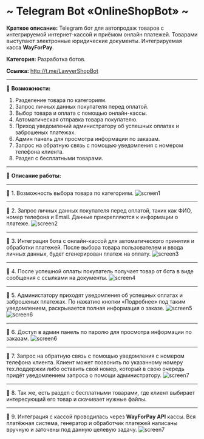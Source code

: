 # ~ Telegram Bot «OnlineShopBot» ~

**Краткое описание:** Telegram бот для автопродаж товаров с интегрируемой интернет-кассой и приёмом онлайн платежей.
Товарами выступают электронные юридические документы. Интегрируемая касса **WayForPay**.

**Категория:** Разработка ботов.

**Ссылка:** http://t.me/LawyerShopBot

-----------------------------------

🔻 **Возможности:**
1. Разделение товара по категориям.
2. Запрос личных данных покупателя перед оплатой.
3. Выбор товара и оплата с помощью онлайн-кассы.
4. Автоматическая отправка товара покупателю.
5. Приход уведомлений администратору об успешных оплатах и заброшеных платежах.
6. Админ панель для просмотра информации по заказам.
7. Запрос на обратную связь с помощью уведомления с номером телефона клиента.
8. Раздел с бесплатными товарами.

-----------------------------------

🔻 **Описание работы:**

-----------------------------------

🔹 1. Возможность выбора товара по категориям.
![screen1](https://github.com/LexaCoronos/OnlineShopBot/blob/master/img/Products.png)

-----------------------------------

🔹 2. Запрос личных данных покупателя перед оплатой, таких как ФИО, номер телефона и Email. Данные прикрепляются к информации о платеже.
![screen2](https://github.com/LexaCoronos/OnlineShopBot/blob/master/img/PrepareOrder.png)

-----------------------------------

🔹 3. Интеграция бота с онлайн-кассой для автоматического принятия и обработки платежей.
После выбора товара пользователем и ввода личных данных, будет сгенерирован платеж на оплату.
![screen3](https://github.com/LexaCoronos/OnlineShopBot/blob/master/img/PaymentSystem.png)

-----------------------------------

🔹 4. После успешной оплаты покупатель получает товар от бота в виде сообщения с ссылками на документы.
![screen4](https://github.com/LexaCoronos/OnlineShopBot/blob/master/img/ItemOfSuccessPay.png)

-----------------------------------

🔹 5. Администатору приходят уведомления об успешных оплатах и заброшеных платежах.
По нажатию кнопки «Подробнее» под таким уведомлением, раскрывается полная информация о заказе.
![screen5](https://github.com/LexaCoronos/OnlineShopBot/blob/master/img/OrderSuccess.png)
![screen6](https://github.com/LexaCoronos/OnlineShopBot/blob/master/img/OrderNoSuccess.png)

-----------------------------------

🔹 6. Доступ в админ панель по паролю для просмотра информации по заказам.
![screen6](https://github.com/LexaCoronos/OnlineShopBot/blob/master/img/AdminPanel.png)

-----------------------------------

🔹 7. Запрос на обратную связь с помощью уведомления с номером телефона клиента.
Клиент может позвонить по указанному номеру тех.поддержки либо оставить свой номер, который в свою очередь придёт уведомлением запроса о помощи администратору.
![screen7](https://github.com/LexaCoronos/OnlineShopBot/blob/master/img/QueryRecall.png)

-----------------------------------

🔹 8. Так же, есть раздел с бесплатными товарами, где клиент выбирает интересующий его товар и скачивает нужные файлы.

-----------------------------------

🔹 9. Интеграция с кассой проводилась через **WayForPay API** кассы. Вся платёжная система, генератор и обработчик платежей написаны вручную и заточены под данную целевую задачу.
![screen7](https://github.com/LexaCoronos/OnlineShopBot/blob/master/img/WayForPay.png)


